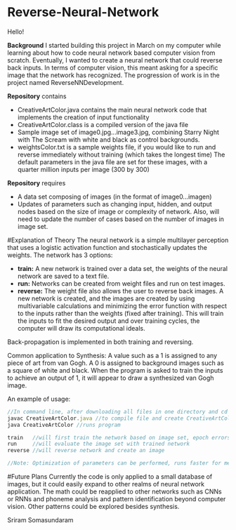 # Reverse-Neural-Network

Hello!

**Background** I started building this project in March on my computer while learning about how to code neural network based computer vision from scratch. Eventually, I wanted to create a neural network that could reverse back inputs. In terms of computer vision, this meant asking for a specific image that the network has recognized. The progression of work is in the project named ReverseNNDevelopment.

**Repository** contains
- CreativeArtColor.java contains the main neural network code that implements the creation of input functionality
- CreativeArtColor.class is a compiled version of the java file
- Sample image set of image0.jpg...image3.jpg, combining Starry Night with The Scream with white and black as control backgrounds.
- weightsColor.txt is a sample weights file, if you would like to run and reverse immediately without training (which takes the longest time)
The default parameters in the java file are set for these images, with a quarter million inputs per image (300 by 300)

**Repository** requires
- A data set composing of images (in the format of image0...imagen)
- Updates of parameters such as changing input, hidden, and output nodes based on the size of image or complexity of network. Also, will need to update the number of cases based on the number of images in image set.

#Explanation of Theory
The neural network is a simple multilayer perception that uses a logistic activation function and stochastically updates the weights. The network has 3 options:
- **train:** A new network is trained over a data set, the weights of the neural network are saved to a text file.
- **run:** Networks can be created from weight files and run on test images.
- **reverse:** The weight file also allows the user to reverse back images. A new network is created, and the images are created by using multivariable calculations and minimizing the error function with respect to the inputs rather than the weights (fixed after training). This will train the inputs to fit the desired output and over training cycles, the computer will draw its computational ideals.

Back-propagation is implemented in both training and reversing.

Common application to Synthesis: A value such as a 1 is assigned to any piece of art from van Gogh. A 0 is assigned to background images such as a square of white and black. When the program is asked to train the inputs to achieve an output of 1, it will appear to draw a synthesized van Gogh image.

An example of usage:
```javascript
//In command line, after downloading all files in one directory and cd into that directory
javac CreativeArtColor.java //to compile file and create CreativeArtColor.class
java CreativeArtColor //runs program

train 	//will first train the network based on image set, epoch errors will be printed out
run 	//will evaluate the image set with trained network
reverse //will reverse network and create an image

//Note: Optimization of parameters can be performed, runs faster for me on blueJ rather than terminal, may want to change accepted error to prune clarity of image
```

#Future Plans
Currently the code is only applied to a small database of images, but it could easily expand to other realms of neural network application. The math could be reapplied to other networks such as CNNs or RNNs and phoneme analysis and pattern identification beyond computer vision. Other patterns could be explored besides synthesis.

Sriram Somasundaram